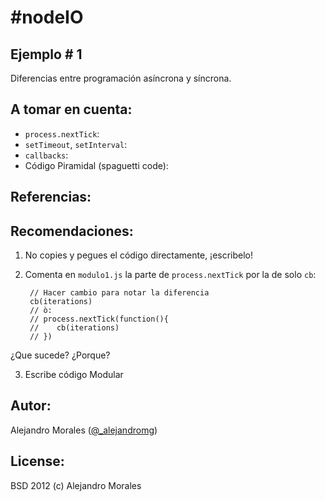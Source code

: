 #nodeIO
=======

## Ejemplo # 1

Diferencias entre programación asíncrona y síncrona.

## A tomar en cuenta:

- `process.nextTick`:
- `setTimeout`, `setInterval`:
- `callbacks`:
- Código Piramidal (spaguetti code): 


## Referencias:

## Recomendaciones:

1. No copies y pegues el código directamente, ¡escribelo!
2. Comenta en `modulo1.js` la parte de `process.nextTick` por la de solo `cb`:

        // Hacer cambio para notar la diferencia
        cb(iterations)
        // ò:
        // process.nextTick(function(){
        //    cb(iterations)
        // })

  ¿Que sucede? ¿Porque?

3. Escribe código Modular

## Autor:

Alejandro Morales ([@_alejandromg](http://twitter.com/_alejandromg))

## License:

BSD 2012 (c) Alejandro Morales